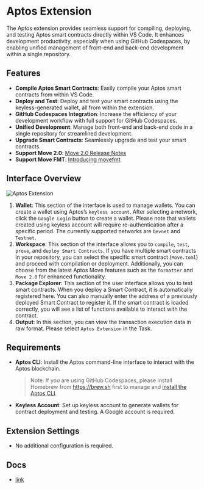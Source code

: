 # Aptos Extension

The Aptos extension provides seamless support for compiling, deploying, and testing Aptos smart contracts directly within VS Code. It enhances development productivity, especially when using GitHub Codespaces, by enabling unified management of front-end and back-end development within a single repository.

## Features

- **Compile Aptos Smart Contracts**: Easily compile your Aptos smart contracts from within VS Code.
- **Deploy and Test**: Deploy and test your smart contracts using the keyless-generated wallet, all from within the extension.
- **GitHub Codespaces Integration**: Increase the efficiency of your development workflow with full support for GitHub Codespaces.
- **Unified Development**: Manage both front-end and back-end code in a single repository for streamlined development.
- **Upgrade Smart Contracts**: Seamlessly upgrade and test your smart contracts.
- **Support Move 2.0**: [Move 2.0 Release Notes](https://aptos.dev/en/build/smart-contracts/book/move-2.0)
- **Support Move FMT**: [Introducing movefmt](https://medium.com/aptoslabs/introducing-movefmt-code-formatter-for-move-on-aptos-3aebb1bdbb85)

## Interface Overview

![Aptos Extension](https://docs.zktx.io/images/aptos-extension.png)

1. **Wallet**: This section of the interface is used to manage wallets. You can create a wallet using Aptos’s `keyless account`. After selecting a network, click the `Google Login` button to create a wallet. Please note that wallets created using keyless account will require re-authentication after a specific period. The currently supported networks are `Devnet` and `Testnet`.
1. **Workspace**: This section of the interface allows you to `compile`, `test`, `prove`, and `deploy Smart Contracts`. If you have multiple smart contracts in your repository, you can select the specific smart contract (`Move.toml`) and proceed with compilation or deployment. Additionally, you can choose from the latest Aptos Move features such as the `formatter` and `Move 2.0` for enhanced functionality.
1. **Package Explorer**: This section of the user interface allows you to test smart contracts. When you deploy a Smart Contract, it is automatically registered here. You can also manually enter the address of a previously deployed Smart Contract to register it. If the smart contract is loaded correctly, you will see a list of functions available to interact with the contract.
1. **Output**: In this section, you can view the transaction execution data in raw format. Please select `Aptos Extension` in the Task.

## Requirements

- **Aptos CLI**: Install the Aptos command-line interface to interact with the Aptos blockchain.
  > Note: If you are using GitHub Codespaces, please install Homebrew from https://brew.sh first to manage and [install the Aptos CLI](https://aptos.dev/en/build/cli).
- **Keyless Account**: Set up keyless account to generate wallets for contract deployment and testing. A Google account is required.

## Extension Settings

- No additional configuration is required.

## Docs

- [link](https://docs.zktx.io/vsce/aptos/)
